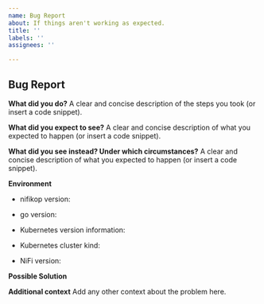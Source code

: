 ```yaml
---
name: Bug Report
about: If things aren't working as expected.
title: ''
labels: ''
assignees: ''

---
```


## Bug Report

<!-- 
Note: Make sure to first check the prerequisites that can be found in the main README file!

Thanks for filing an issue! Before hitting the button, please answer these questions.
Fill in as much of the template below as you can. If you leave out information, we can't help you as well.
-->

**What did you do?**
A clear and concise description of the steps you took (or insert a code snippet).

**What did you expect to see?**
A clear and concise description of what you expected to happen (or insert a code snippet).

**What did you see instead? Under which circumstances?**
A clear and concise description of what you expected to happen (or insert a code snippet).


**Environment**
* nifikop version:

<!--- Insert nifikop release or Git SHA here. -->

* go version:

<!--- Insert the output of `go version` here -->

* Kubernetes version information:

<!--- Insert the output of `kubectl version` here -->

* Kubernetes cluster kind: 

* NiFi version:

<!--- Insert release NiFi version here -->

**Possible Solution**
<!--- Only if you have suggestions on a fix for the bug -->

**Additional context**
Add any other context about the problem here.